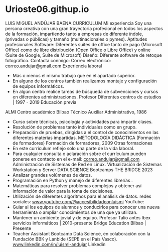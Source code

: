 # Urioste06.githup.io

LUIS MIGUEL ANDÚJAR BAENA
CURRICULUM
Mi experiencia
Soy una persona creativa con una gran trayectoria profesional en todos los aspectos de la formación, impartiendo tanto a empresas de diferente índole, (privadas o públicas) y tamaño (multinacionales o pymes).
Aptitudes profesionales
Software: Diferentes suites de office tanto de pago (Microsoft Office) como de libre distribución (Open Office o Libre Office) y online (Suite de Google, Suite de Microsoft)  Diseño: Diferente software de retoque fotográfico.
Contacta conmigo:
Correo electrónico: correo.andujar@gmail.com
Experiencia laboral
- Más o menos el mismo trabajo que en el apartado superior.
- En alguno de los centros también realizamos montaje y configuración de equipos informáticos.
- En algún centro realicé tareas de búsqueda de subvenciones y cursos en diferentes administraciones.
Profesor
Diferentes centros de estudios | 1997 - 2019
Educación previa

ALMI Centro académico Bilbao
Técnico Auxiliar Administrativo, 1986
- Curso sobre técnicas, psicología y actividades para impartir clases.
- Resolución de problemas tanto individuales como en grupo.
- Preparación de pruebas, dirigidas a el control de conocimientos en las diferentes materias impartidas.
METODOLOGÍA DIDÁCTICA (Formación de formadores)
Formación de formadores, 2009
Otras formaciones
- En este currículum reflejo solo una parte de la vida laboral. 
- Para cualquier consulta o aclaración sobre el currículum  pueden ponerse en contacto en el e-mail: correo.andujar@gmail.com
Administración de Sistemas de Red en Linux.
Virtualización de Sistemas Workstation y Server
DATA SCIENCE Bootcamps THE BRIDGE 2023
- Analizar grandes volúmenes de datos.
 - Programación en Python y manejo de diferentes librerías . 
 - Matemáticas para resolver problemas complejos y obtener así información de valor para la toma de decisiones.
 - Utilización de diferentes algoritmos para el análisis de datos.
redes sociales:
www.youtube.com/@accesibilidadconluismi
YouTube:
- Guiar al los equipos de alumnos y conducirlos para conocer una nueva herramienta o ampliar conocimientos de una que ya utilizan.
- Mantener un ambiente jovial y de equipo.
Profesor
Talio antes Ibex servicios informáticos | 2010-presente
Bridge Education Bilbao | Presente
- Teacher Assistant Bootcamp Data Science, en colaboración con la Fundación BBK y 
Lanbide (SEPE en el País Vasco).
www.linkedin.com/in/luismi-andujar
Linkedin
